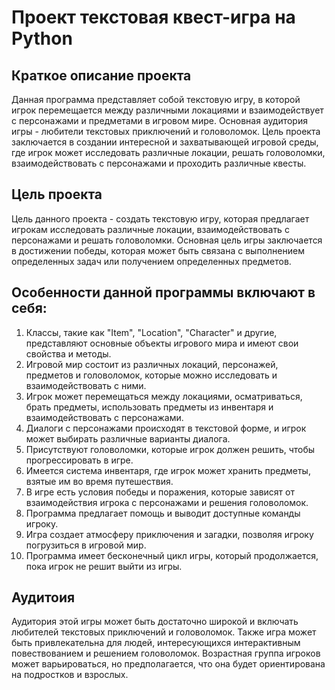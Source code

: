 # Проект текстовая квест-игра на Python

## Краткое описание проекта

Данная программа представляет собой текстовую игру, в которой игрок перемещается между различными локациями и взаимодействует с персонажами и предметами в игровом мире. Основная аудитория игры - любители текстовых приключений и головоломок. Цель проекта заключается в создании интересной и захватывающей игровой среды, где игрок может исследовать различные локации, решать головоломки, взаимодействовать с персонажами и проходить различные квесты.

## Цель проекта 
Цель данного проекта - создать текстовую игру, которая предлагает игрокам исследовать различные локации, взаимодействовать с персонажами и решать головоломки. Основная цель игры заключается в достижении победы, которая может быть связана с выполнением определенных задач или получением определенных предметов.

## Особенности данной программы включают в себя:

1. Классы, такие как "Item", "Location", "Character" и другие, представляют основные объекты игрового мира и имеют свои свойства и методы.
2. Игровой мир состоит из различных локаций, персонажей, предметов и головоломок, которые можно исследовать и взаимодействовать с ними.
3. Игрок может перемещаться между локациями, осматриваться, брать предметы, использовать предметы из инвентаря и взаимодействовать с персонажами.
4. Диалоги с персонажами происходят в текстовой форме, и игрок может выбирать различные варианты диалога.
5. Присутствуют головоломки, которые игрок должен решить, чтобы прогрессировать в игре.
6. Имеется система инвентаря, где игрок может хранить предметы, взятые им во время путешествия.
7. В игре есть условия победы и поражения, которые зависят от взаимодействия игрока с персонажами и решения головоломок.
8. Программа предлагает помощь и выводит доступные команды игроку.
9. Игра создает атмосферу приключения и загадки, позволяя игроку погрузиться в игровой мир.
10. Программа имеет бесконечный цикл игры, который продолжается, пока игрок не решит выйти из игры.

## Аудитоия
Аудитория этой игры может быть достаточно широкой и включать любителей текстовых приключений и головоломок. Также игра может быть привлекательна для людей, интересующихся интерактивным повествованием и решением головоломок. Возрастная группа игроков может варьироваться, но предполагается, что она будет ориентирована на подростков и взрослых.
